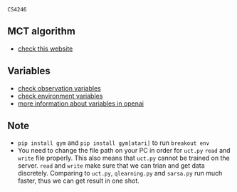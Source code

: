  ```
 CS4246
```
## MCT algorithm 
* [check this website](http://mcts.ai/about/)

## Variables

* [check observation variables](https://gym.openai.com/docs/#observations)
* [check environment variables](https://gym.openai.com/docs/#environments)
* [more information about variables in openai](https://www.oreilly.com/learning/introduction-to-reinforcement-learning-and-openai-gym)

## Note
* `pip install gym` and `pip install gym[atari]` to run `breakout env`
* You need to change the file path on your PC in order for `uct.py` `read` and `write` file properly. This also means that `uct.py` cannot be trained on the server. `read` and `write` make sure that we can trian and get data discretely. Comparing to `uct.py`, `qlearning.py` and `sarsa.py` run much faster, thus we can get result in one shot.
